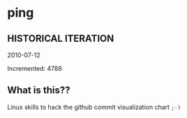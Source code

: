 # ping

## HISTORICAL ITERATION
2010-07-12

Incremented: 4788

## What is this?? 
Linux skills to hack the github commit visualization chart `;-)`
